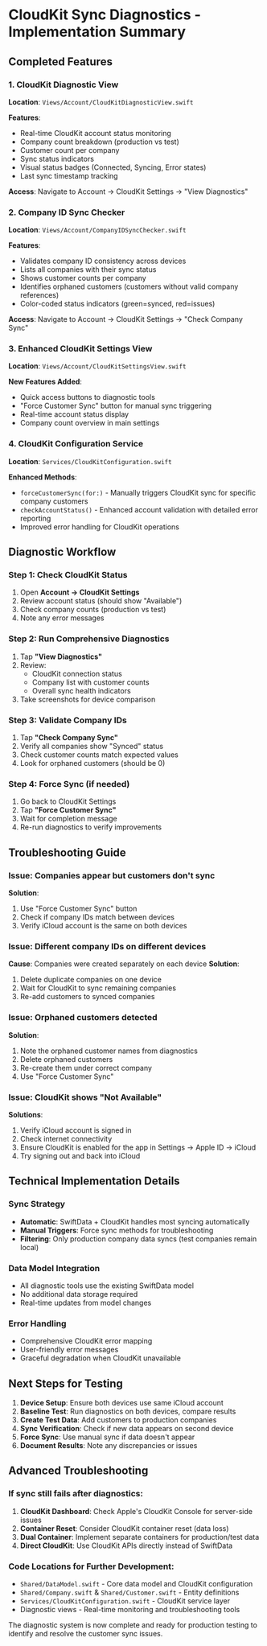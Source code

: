 # CloudKit Sync Diagnostics - Implementation Summary

## Completed Features

### 1. CloudKit Diagnostic View
**Location**: `Views/Account/CloudKitDiagnosticView.swift`

**Features**:
- Real-time CloudKit account status monitoring
- Company count breakdown (production vs test)
- Customer count per company  
- Sync status indicators
- Visual status badges (Connected, Syncing, Error states)
- Last sync timestamp tracking

**Access**: Navigate to Account → CloudKit Settings → "View Diagnostics"

### 2. Company ID Sync Checker
**Location**: `Views/Account/CompanyIDSyncChecker.swift`

**Features**:
- Validates company ID consistency across devices
- Lists all companies with their sync status
- Shows customer counts per company
- Identifies orphaned customers (customers without valid company references)
- Color-coded status indicators (green=synced, red=issues)

**Access**: Navigate to Account → CloudKit Settings → "Check Company Sync"

### 3. Enhanced CloudKit Settings View
**Location**: `Views/Account/CloudKitSettingsView.swift`

**New Features Added**:
- Quick access buttons to diagnostic tools
- "Force Customer Sync" button for manual sync triggering
- Real-time account status display
- Company count overview in main settings

### 4. CloudKit Configuration Service
**Location**: `Services/CloudKitConfiguration.swift`

**Enhanced Methods**:
- `forceCustomerSync(for:)` - Manually triggers CloudKit sync for specific company customers
- `checkAccountStatus()` - Enhanced account validation with detailed error reporting
- Improved error handling for CloudKit operations

## Diagnostic Workflow

### Step 1: Check CloudKit Status
1. Open **Account → CloudKit Settings**
2. Review account status (should show "Available")
3. Check company counts (production vs test)
4. Note any error messages

### Step 2: Run Comprehensive Diagnostics  
1. Tap **"View Diagnostics"**
2. Review:
   - CloudKit connection status
   - Company list with customer counts
   - Overall sync health indicators
3. Take screenshots for device comparison

### Step 3: Validate Company IDs
1. Tap **"Check Company Sync"**  
2. Verify all companies show "Synced" status
3. Check customer counts match expected values
4. Look for orphaned customers (should be 0)

### Step 4: Force Sync (if needed)
1. Go back to CloudKit Settings
2. Tap **"Force Customer Sync"**
3. Wait for completion message
4. Re-run diagnostics to verify improvements

## Troubleshooting Guide

### Issue: Companies appear but customers don't sync
**Solution**: 
1. Use "Force Customer Sync" button
2. Check if company IDs match between devices
3. Verify iCloud account is the same on both devices

### Issue: Different company IDs on different devices
**Cause**: Companies were created separately on each device
**Solution**: 
1. Delete duplicate companies on one device
2. Wait for CloudKit to sync remaining companies
3. Re-add customers to synced companies

### Issue: Orphaned customers detected
**Solution**:
1. Note the orphaned customer names from diagnostics
2. Delete orphaned customers 
3. Re-create them under correct company
4. Use "Force Customer Sync"

### Issue: CloudKit shows "Not Available"
**Solutions**:
1. Verify iCloud account is signed in
2. Check internet connectivity
3. Ensure CloudKit is enabled for the app in Settings → Apple ID → iCloud
4. Try signing out and back into iCloud

## Technical Implementation Details

### Sync Strategy
- **Automatic**: SwiftData + CloudKit handles most syncing automatically
- **Manual Triggers**: Force sync methods for troubleshooting
- **Filtering**: Only production company data syncs (test companies remain local)

### Data Model Integration
- All diagnostic tools use the existing SwiftData model
- No additional data storage required
- Real-time updates from model changes

### Error Handling
- Comprehensive CloudKit error mapping
- User-friendly error messages
- Graceful degradation when CloudKit unavailable

## Next Steps for Testing

1. **Device Setup**: Ensure both devices use same iCloud account
2. **Baseline Test**: Run diagnostics on both devices, compare results
3. **Create Test Data**: Add customers to production companies
4. **Sync Verification**: Check if new data appears on second device
5. **Force Sync**: Use manual sync if data doesn't appear
6. **Document Results**: Note any discrepancies or issues

## Advanced Troubleshooting

### If sync still fails after diagnostics:
1. **CloudKit Dashboard**: Check Apple's CloudKit Console for server-side issues
2. **Container Reset**: Consider CloudKit container reset (data loss)
3. **Dual Container**: Implement separate containers for production/test data
4. **Direct CloudKit**: Use CloudKit APIs directly instead of SwiftData

### Code Locations for Further Development:
- `Shared/DataModel.swift` - Core data model and CloudKit configuration
- `Shared/Company.swift` & `Shared/Customer.swift` - Entity definitions
- `Services/CloudKitConfiguration.swift` - CloudKit service layer
- Diagnostic views - Real-time monitoring and troubleshooting tools

The diagnostic system is now complete and ready for production testing to identify and resolve the customer sync issues.
